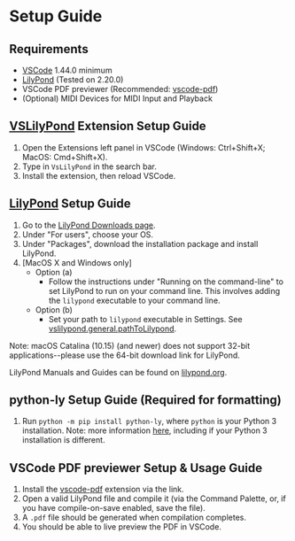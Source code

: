 # Setup Guide

## Requirements
 
* [VSCode](https://code.visualstudio.com/) 1.44.0 minimum 
* [LilyPond](http://lilypond.org/) (Tested on 2.20.0)
* VSCode PDF previewer (Recommended: [vscode-pdf](https://marketplace.visualstudio.com/items?itemName=tomoki1207.pdf))
* (Optional) MIDI Devices for MIDI Input and Playback

## [VSLilyPond](https://marketplace.visualstudio.com/items?itemName=lhl2617.vslilypond) Extension Setup Guide

1. Open the Extensions left panel in VSCode (Windows: Ctrl+Shift+X; MacOS: Cmd+Shift+X).
2. Type in `VsLilyPond` in the search bar.
3. Install the extension, then reload VSCode.

## [LilyPond](http://lilypond.org/) Setup Guide

1. Go to the [LilyPond Downloads page](https://lilypond.org/download.html).
2. Under "For users", choose your OS.
3. Under "Packages", download the installation package and install LilyPond.
4. [MacOS X and Windows only]
    - Option (a)
        - Follow the instructions under "Running on the command-line" to set LilyPond to run on your command line. This involves adding the `lilypond` executable to your command line.
    - Option (b)
        - Set your path to `lilypond` executable in Settings. See [vslilypond.general.pathToLilypond](SETTINGS.md#vslilypond.general.pathToLilypond).


Note: macOS Catalina (10.15) (and newer) does not support 32-bit applications--please use the 64-bit download link for LilyPond.

LilyPond Manuals and Guides can be found on [lilypond.org](http://lilypond.org).

## python-ly Setup Guide (Required for formatting)

1. Run `python -m pip install python-ly`, where `python` is your Python 3 installation.
Note: more information [here](https://marketplace.visualstudio.com/items?itemName=lhl2617.lilypond-formatter), including if your Python 3 installation is different.

## VSCode PDF previewer Setup & Usage Guide

1. Install the [vscode-pdf](https://marketplace.visualstudio.com/items?itemName=tomoki1207.pdf) extension via the link.
2. Open a valid LilyPond file and compile it (via the Command Palette, or, if you have compile-on-save enabled, save the file).
3. A `.pdf` file should be generated when compilation completes.
4. You should be able to live preview the PDF in VSCode.

